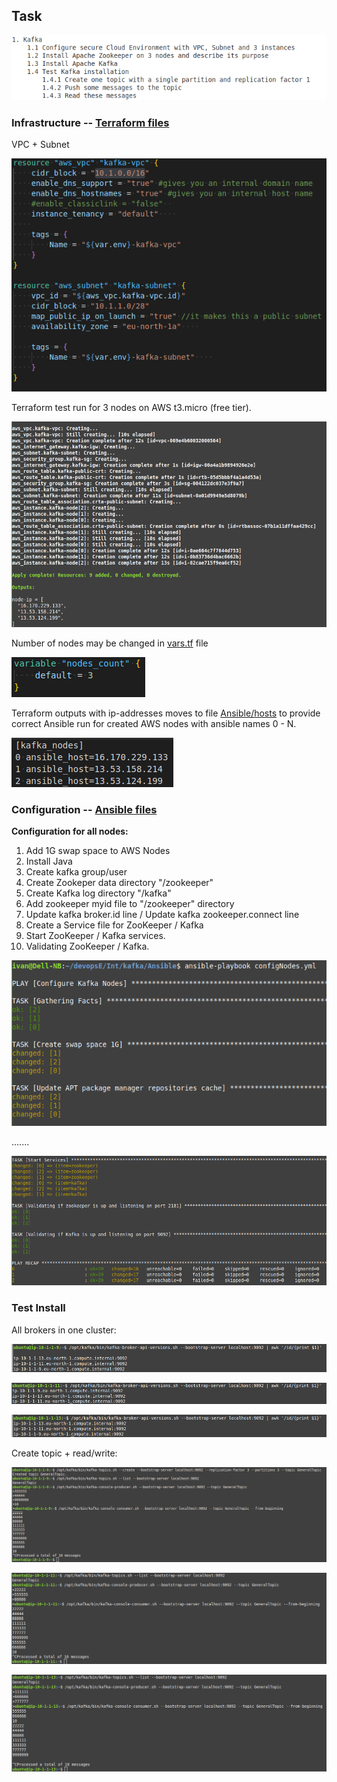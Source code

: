 ## Task

![task](img/task.png)

### Infrastructure -- [Terraform files](Terraform)

VPC + Subnet

![tf5](img/tf5.png)

Terraform test run for 3 nodes on AWS t3.micro (free tier).

![tf1](img/tf1.png)

Number of nodes may be changed in [vars.tf](Terraform/vars.tf) file

![tf2](img/tf2.png)

Terraform outputs with ip-addresses moves to file [Ansible/hosts](Ansible/hosts) to provide correct Ansible run for created AWS nodes with ansible names 0 - N.

![tf3](img/tf3.png)

### Configuration -- [Ansible files](Ansible)

**Configuration for all nodes:**

1. Add 1G swap space to AWS Nodes
2. Install Java
3. Create kafka group/user
4. Create Zookeper data directory "/zookeeper"
5. Create Kafka log directory "/kafka"
6. Add zookeeper myid file to "/zookeeper" directory
7. Update kafka broker.id line / Update kafka zookeeper.connect line
8. Create a Service file for ZooKeeper / Kafka
9. Start ZooKeeper / Kafka services.
10. Validating ZooKeeper / Kafka.

![ans1](img/ans1.png)

.......

![ans2](img/ans2.png)

### Test Install

All brokers in one cluster:

![t3](img/t3.png)

![t2](img/t2.png)

![t1](img/t1.png)

Create topic + read/write:

![tc1](img/tc1.png)

![tc2](img/tc2.png)

![tc3](img/tc3.png)
